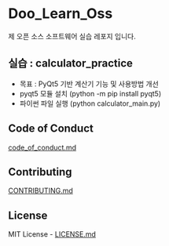 # Doo_Learn_Oss

제 오픈 소스 소프트웨어 실습 레포지 입니다.



## 실습  : calculator_practice

* 목표 : PyQt5 기반 계산기 기능 및 사용방법 개선
* pyqt5 모듈 설치 (python -m pip install pyqt5)
* 파이썬 파일 실행 (python calculator_main.py)


## Code of Conduct

[code_of_conduct.md](https://github.com/DooDooLee/Doo_Learn_Oss/blob/main/code_of_conduct.md)


## Contributing

[CONTRIBUTING.md](https://github.com/DooDooLee/Doo_Learn_Oss/blob/main/CONTRIBUTING.md)


## License

MIT License - [LICENSE.md](LICENSE.md)

